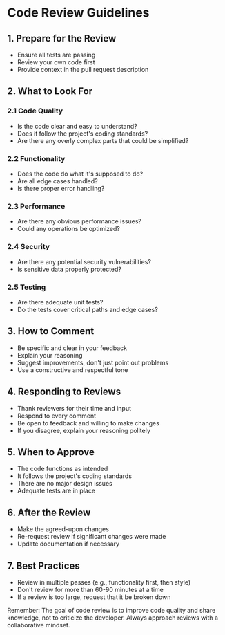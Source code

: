 # Code Review Guidelines

## 1. Prepare for the Review
- Ensure all tests are passing
- Review your own code first
- Provide context in the pull request description

## 2. What to Look For
### 2.1 Code Quality
- Is the code clear and easy to understand?
- Does it follow the project's coding standards?
- Are there any overly complex parts that could be simplified?

### 2.2 Functionality
- Does the code do what it's supposed to do?
- Are all edge cases handled?
- Is there proper error handling?

### 2.3 Performance
- Are there any obvious performance issues?
- Could any operations be optimized?

### 2.4 Security
- Are there any potential security vulnerabilities?
- Is sensitive data properly protected?

### 2.5 Testing
- Are there adequate unit tests?
- Do the tests cover critical paths and edge cases?

## 3. How to Comment
- Be specific and clear in your feedback
- Explain your reasoning
- Suggest improvements, don't just point out problems
- Use a constructive and respectful tone

## 4. Responding to Reviews
- Thank reviewers for their time and input
- Respond to every comment
- Be open to feedback and willing to make changes
- If you disagree, explain your reasoning politely

## 5. When to Approve
- The code functions as intended
- It follows the project's coding standards
- There are no major design issues
- Adequate tests are in place

## 6. After the Review
- Make the agreed-upon changes
- Re-request review if significant changes were made
- Update documentation if necessary

## 7. Best Practices
- Review in multiple passes (e.g., functionality first, then style)
- Don't review for more than 60-90 minutes at a time
- If a review is too large, request that it be broken down

Remember: The goal of code review is to improve code quality and share knowledge, not to criticize the developer. Always approach reviews with a collaborative mindset.